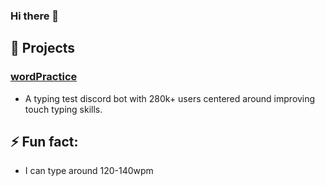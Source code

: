 ### Hi there 👋
## 🔭 Projects
### [wordPractice](https://top.gg/bot/743183681182498906)
- A typing test discord bot with 280k+ users centered around improving touch typing skills. 
## ⚡ Fun fact:
- I can type around 120-140wpm
